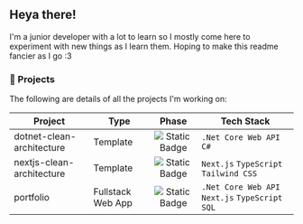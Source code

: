 ## Heya there!
I'm a junior developer with a lot to learn so I mostly come here to experiment with new things as I learn them. Hoping to make this readme fancier as I go :3 

### :open_file_folder: Projects
The following are details of all the projects I'm working on:

| Project | Type | Phase | Tech Stack |
| ------- | ---- | :------: | ---------- |
| dotnet-clean-architecture | Template | ![Static Badge](https://img.shields.io/badge/planning-gray) | `.Net Core Web API` `C#` |
nextjs-clean-architecture | Template | ![Static Badge](https://img.shields.io/badge/planning-gray) | `Next.js` `TypeScript` `Tailwind CSS` |
portfolio | Fullstack Web App | ![Static Badge](https://img.shields.io/badge/planning-gray) | `.Net Core Web API` `Next.js` `TypeScript` `SQL` |
